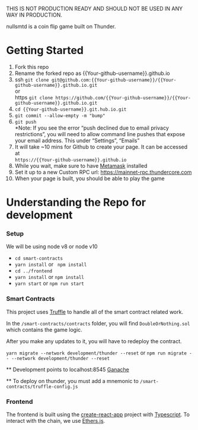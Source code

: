 THIS IS NOT PRODUCTION READY AND SHOULD NOT BE USED IN ANY WAY IN PRODUCTION.

nullsmtd is a coin flip game built on Thunder.

# Getting Started

1. Fork this repo
2. Rename the forked repo as {{Your-github-username}}.github.io
3. ssh `git clone git@github.com:{{Your-github-username}}/{{Your-github-username}}.github.io.git`
 \
 or 
 \
https `git clone https://github.com/{{Your-github-username}}/{{Your-github-username}}.github.io.git`
4. `cd {{Your-github-username}}.git.hub.io.git`
5. `git commit --allow-empty -m "bump"`
6. `git push`  
*Note: If you see the error “push declined due to email privacy restrictions”, you will need to allow command line pushes that expose your email address. This under “Settings”, “Emails”
7. It will take ~10 mins for Github to create your page. It can be accessed at 
\
`https://{{Your-github-username}}.github.io`
8. While you wait, make sure to have [Metamask](https://metamask.io/) installed
9. Set it up to a new Custom RPC url: https://mainnet-rpc.thundercore.com
10. When your page is built, you should be able to play the game


# Understanding the Repo for development

### Setup
We will be using node v8 or node v10
- `cd smart-contracts`
- `yarn install` or ` npm install`
- `cd ../frontend`
- `yarn install` or `npm install`
- `yarn start` or `npm run start`

### Smart Contracts

This project uses [Truffle](https://www.trufflesuite.com) to handle all of the smart contract related work.

In the `/smart-contracts/contracts` folder, you will find `DoubleOrNothing.sol` which contains the game logic.
 
After you make any updates to it, you will have to redeploy the contract.

`yarn migrate --network development/thunder --reset` or `npm run migrate -- --network development/thunder --reset`

** Development points to localhost:8545 [Ganache](https://www.trufflesuite.com/ganache)
 
** To deploy on thunder, you must add a mnemonic to `/smart-contracts/truffle-config.js`

### Frontend
The frontend is built using the [create-react-app](https://github.com/facebook/create-react-app) project with [Typescript](https://www.typescriptlang.org/). 
To interact with the chain, we use [Ethers.js](https://docs.ethers.io/ethers.js/html/).
